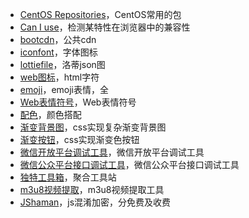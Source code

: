 + [CentOS Repositories](https://centos.pkgs.org/)，CentOS常用的包
+ [Can I use](https://caniuse.com/)，检测某特性在浏览器中的兼容性
+ [bootcdn](https://www.bootcdn.cn/)，公共cdn
+ [iconfont](https://www.iconfont.cn/)，字体图标
+ [lottiefile](https://lottiefiles.com/)，洛蒂json图
+ [web图标](https://www.w3school.com.cn/charsets/ref_emoji.asp)，html字符
+ [emoji](http://unicode.org/emoji/charts/full-emoji-list.html)，emoji表情，全
+ [Web表情符号](https://www.w3school.com.cn/charsets/ref_emoji.asp)，Web表情符号
+ [配色](https://mycolor.space/)，颜色搭配
+ [渐变背景图](https://codioful.com/)，css实现复杂渐变背景图
+ [渐变按钮](https://gradientbuttons.colorion.co/)，css实现渐变色按钮
+ [微信开放平台调试工具](https://developers.weixin.qq.com/apiExplorer)，微信开放平台调试工具
+ [微信公众平台接口调试工具](http://mp.weixin.qq.com/debug/)，微信公众平台接口调试工具
+ [独特工具箱](https://www.dute.org/)，聚合工具站
+ [m3u8视频提取](http://blog.luckly-mjw.cn/tool-show/m3u8-downloader/index.html)，m3u8视频提取工具
+ [JShaman](http://www.jshaman.com/)，js混淆加密，分免费及收费